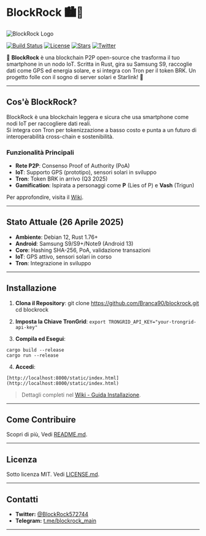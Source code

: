# BlockRock 🏙️🔗

![BlockRock Logo](logo.png) <!-- Aggiungi un logo se ce l'hai -->

[![Build Status](https://github.com/Branca90/blockrock/actions/workflows/rust.yml/badge.svg)](https://github.com/Branca90/blockrock/actions)
[![License](https://img.shields.io/badge/license-MIT-blue.svg)](LICENSE.md)
[![Stars](https://img.shields.io/github/stars/Branca90/blockrock)](https://github.com/Branca90/blockrock)
[![Twitter](https://img.shields.io/twitter/follow/BlockRock572744?style=social)](https://twitter.com/BlockRock572744)

🌟 **BlockRock** è una blockchain P2P open-source che trasforma il tuo smartphone in un nodo IoT. Scritta in Rust, gira su Samsung S9, raccoglie dati come GPS ed energia solare, e si integra con Tron per il token BRK. Un progetto folle con il sogno di server solari e Starlink! 🚀

---

## Cos'è BlockRock?

BlockRock è una blockchain leggera e sicura che usa smartphone come nodi IoT per raccogliere dati reali.  
Si integra con Tron per tokenizzazione a basso costo e punta a un futuro di interoperabilità cross-chain e sostenibilità.

### Funzionalità Principali

- **Rete P2P**: Consenso Proof of Authority (PoA)
- **IoT**: Supporto GPS (prototipo), sensori solari in sviluppo
- **Tron**: Token BRK in arrivo (Q3 2025)
- **Gamification**: Ispirata a personaggi come **P** (Lies of P) e **Vash** (Trigun)

Per approfondire, visita il [Wiki](https://github.com/Branca90/blockrock/wiki).

---

## Stato Attuale (26 Aprile 2025)

- **Ambiente**: Debian 12, Rust 1.76+
- **Android**: Samsung S9/S9+/Note9 (Android 13)
- **Core**: Hashing SHA-256, PoA, validazione transazioni
- **IoT**: GPS attivo, sensori solari in corso
- **Tron**: Integrazione in sviluppo

---

## Installazione

1. **Clona il Repository**:
git clone https://github.com/Branca90/blockrock.git
cd blockrock

2. **Imposta la Chiave TronGrid**:
```export TRONGRID_API_KEY="your-trongrid-api-key"```

3. **Compila ed Esegui**:

```
cargo build --release
cargo run --release
```

4. **Accedi**:
```
[http://localhost:8000/static/index.html](http://localhost:8000/static/index.html)
```
> Dettagli completi nel [Wiki - Guida Installazione](https://github.com/Branca90/blockrock/wiki/Guida-Installazione).

---

## Come Contribuire

Scopri di più, Vedi [README.md](CONTRIBUTING.md).

---

## Licenza

Sotto licenza MIT. Vedi [LICENSE.md](LICENSE.md).

---

## Contatti

- **Twitter:** [@BlockRock572744](https://twitter.com/BlockRock572744)
- **Telegram:** [t.me/blockrock_main](https://t.me/blockrock_main)

---

